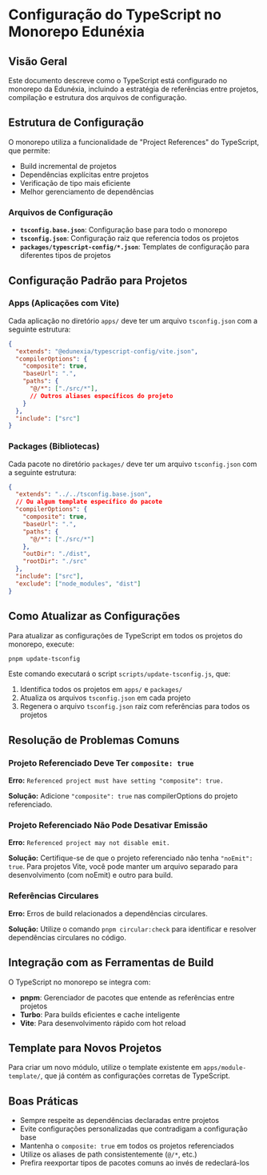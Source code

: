 <!-- cSpell:disable -->
# Configuração do TypeScript no Monorepo Edunéxia

## Visão Geral

Este documento descreve como o TypeScript está configurado no monorepo da Edunéxia, incluindo a estratégia de referências entre projetos, compilação e estrutura dos arquivos de configuração.

## Estrutura de Configuração

O monorepo utiliza a funcionalidade de "Project References" do TypeScript, que permite:
- Build incremental de projetos
- Dependências explícitas entre projetos
- Verificação de tipo mais eficiente
- Melhor gerenciamento de dependências

### Arquivos de Configuração

- **`tsconfig.base.json`**: Configuração base para todo o monorepo
- **`tsconfig.json`**: Configuração raiz que referencia todos os projetos
- **`packages/typescript-config/*.json`**: Templates de configuração para diferentes tipos de projetos

## Configuração Padrão para Projetos

### Apps (Aplicações com Vite)

Cada aplicação no diretório `apps/` deve ter um arquivo `tsconfig.json` com a seguinte estrutura:

```json
{
  "extends": "@edunexia/typescript-config/vite.json",
  "compilerOptions": {
    "composite": true,
    "baseUrl": ".",
    "paths": {
      "@/*": ["./src/*"],
      // Outros aliases específicos do projeto
    }
  },
  "include": ["src"]
}
```

### Packages (Bibliotecas)

Cada pacote no diretório `packages/` deve ter um arquivo `tsconfig.json` com a seguinte estrutura:

```json
{
  "extends": "../../tsconfig.base.json", 
  // Ou algum template específico do pacote
  "compilerOptions": {
    "composite": true,
    "baseUrl": ".",
    "paths": {
      "@/*": ["./src/*"]
    },
    "outDir": "./dist",
    "rootDir": "./src"
  },
  "include": ["src"],
  "exclude": ["node_modules", "dist"]
}
```

## Como Atualizar as Configurações

Para atualizar as configurações de TypeScript em todos os projetos do monorepo, execute:

```bash
pnpm update-tsconfig
```

Este comando executará o script `scripts/update-tsconfig.js`, que:
1. Identifica todos os projetos em `apps/` e `packages/`
2. Atualiza os arquivos `tsconfig.json` em cada projeto
3. Regenera o arquivo `tsconfig.json` raiz com referências para todos os projetos

## Resolução de Problemas Comuns

### Projeto Referenciado Deve Ter `composite: true`

**Erro:** `Referenced project must have setting "composite": true.`

**Solução:** Adicione `"composite": true` nas compilerOptions do projeto referenciado.

### Projeto Referenciado Não Pode Desativar Emissão

**Erro:** `Referenced project may not disable emit.`

**Solução:** Certifique-se de que o projeto referenciado não tenha `"noEmit": true`. Para projetos Vite, você pode manter um arquivo separado para desenvolvimento (com noEmit) e outro para build.

### Referências Circulares

**Erro:** Erros de build relacionados a dependências circulares.

**Solução:** Utilize o comando `pnpm circular:check` para identificar e resolver dependências circulares no código.

## Integração com as Ferramentas de Build

O TypeScript no monorepo se integra com:
- **pnpm**: Gerenciador de pacotes que entende as referências entre projetos
- **Turbo**: Para builds eficientes e cache inteligente
- **Vite**: Para desenvolvimento rápido com hot reload

## Template para Novos Projetos

Para criar um novo módulo, utilize o template existente em `apps/module-template/`, que já contém as configurações corretas de TypeScript.

## Boas Práticas

- Sempre respeite as dependências declaradas entre projetos
- Evite configurações personalizadas que contradigam a configuração base
- Mantenha o `composite: true` em todos os projetos referenciados
- Utilize os aliases de path consistentemente (`@/*`, etc.)
- Prefira reexportar tipos de pacotes comuns ao invés de redeclará-los 
